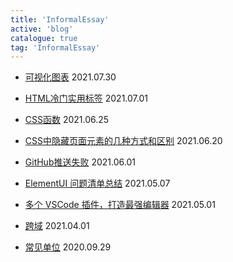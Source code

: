 ```yaml
---
title: 'InformalEssay'
active: 'blog'
catalogue: true
tag: 'InformalEssay'
---
```

- [可视化图表](./libs/20210730) <Tag>2021.07.30</Tag>

- [HTML冷门实用标签](./libs/20210701) <Tag>2021.07.01</Tag>

- [CSS函数](./libs/20210625) <Tag>2021.06.25</Tag>

- [CSS中隐藏页面元素的几种方式和区别](./libs/20210620) <Tag>2021.06.20</Tag>

- [GitHub推送失败](./libs/20210601) <Tag>2021.06.01</Tag>

- [ElementUI 问题清单总结](./libs/20210507) <Tag>2021.05.07</Tag>

- [多个 VSCode 插件，打造最强编辑器](./libs/20210501) <Tag>2021.05.01</Tag>

- [跨域](./libs/20210401) <Tag>2021.04.01</Tag>

- [常见单位](./libs/20200929) <Tag>2020.09.29</Tag>
